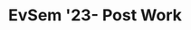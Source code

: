 ---
title: EvSem '23- Post Work
redirect_to: https://forms.gle/y1UcMyd1dEpgLwS39
redirect_from: 
  - /EvSem23PostWork
  - /evsem23postwork
---